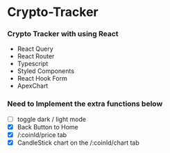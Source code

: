 # Crypto-Tracker

### Crypto Tracker with using React

- React Query
- React Router
- Typescript
- Styled Components
- React Hook Form
- ApexChart


### Need to Implement the extra functions below

- [ ] toggle dark / light mode
- [x] Back Button to Home
- [x] /:coinId/price tab
- [x] CandleStick chart on the /:coinId/chart tab